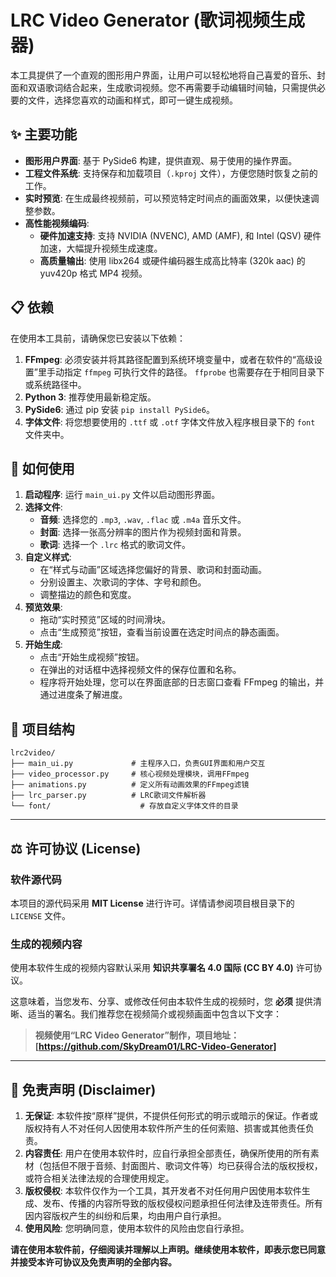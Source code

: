 # LRC Video Generator (歌词视频生成器)



本工具提供了一个直观的图形用户界面，让用户可以轻松地将自己喜爱的音乐、封面和双语歌词结合起来，生成歌词视频。您不再需要手动编辑时间轴，只需提供必要的文件，选择您喜欢的动画和样式，即可一键生成视频。



## ✨ 主要功能



- **图形用户界面**: 基于 PySide6 构建，提供直观、易于使用的操作界面。
- **工程文件系统**: 支持保存和加载项目（`.kproj` 文件），方便您随时恢复之前的工作。
- **实时预览**: 在生成最终视频前，可以预览特定时间点的画面效果，以便快速调整参数。
- **高性能视频编码**:
  - **硬件加速支持**: 支持 NVIDIA (NVENC), AMD (AMF), 和 Intel (QSV) 硬件加速，大幅提升视频生成速度。
  - **高质量输出**: 使用 libx264 或硬件编码器生成高比特率 (320k aac) 的 yuv420p 格式 MP4 视频。



## 📋 依赖



在使用本工具前，请确保您已安装以下依赖：

1. **FFmpeg**: 必须安装并将其路径配置到系统环境变量中，或者在软件的“高级设置”里手动指定 `ffmpeg` 可执行文件的路径。 `ffprobe` 也需要存在于相同目录下或系统路径中。
2. **Python 3**: 推荐使用最新稳定版。
3. **PySide6**: 通过 pip 安装 `pip install PySide6`。
4. **字体文件**: 将您想要使用的 `.ttf` 或 `.otf` 字体文件放入程序根目录下的 `font` 文件夹中。



## 🚀 如何使用



1. **启动程序**: 运行 `main_ui.py` 文件以启动图形界面。
2. **选择文件**:
   - **音频**: 选择您的 `.mp3`, `.wav`, `.flac` 或 `.m4a` 音乐文件。
   - **封面**: 选择一张高分辨率的图片作为视频封面和背景。
   - **歌词**: 选择一个 `.lrc` 格式的歌词文件。
3. **自定义样式**:
   - 在“样式与动画”区域选择您偏好的背景、歌词和封面动画。
   - 分别设置主、次歌词的字体、字号和颜色。
   - 调整描边的颜色和宽度。
4. **预览效果**:
   - 拖动“实时预览”区域的时间滑块。
   - 点击“生成预览”按钮，查看当前设置在选定时间点的静态画面。
5. **开始生成**:
   - 点击“开始生成视频”按钮。
   - 在弹出的对话框中选择视频文件的保存位置和名称。
   - 程序将开始处理，您可以在界面底部的日志窗口查看 FFmpeg 的输出，并通过进度条了解进度。



## 📂 项目结构



```
lrc2video/
├── main_ui.py             # 主程序入口，负责GUI界面和用户交互
├── video_processor.py     # 核心视频处理模块，调用FFmpeg
├── animations.py          # 定义所有动画效果的FFmpeg滤镜
├── lrc_parser.py          # LRC歌词文件解析器
└── font/                    # 存放自定义字体文件的目录
```

------



## ⚖️ 许可协议 (License)





### 软件源代码



本项目的源代码采用 **MIT License** 进行许可。详情请参阅项目根目录下的 `LICENSE` 文件。



### 生成的视频内容



使用本软件生成的视频内容默认采用 **知识共享署名 4.0 国际 (CC BY 4.0)** 许可协议。

这意味着，当您发布、分享、或修改任何由本软件生成的视频时，您 **必须** 提供清晰、适当的署名。我们推荐您在视频简介或视频画面中包含以下文字：

> **视频使用“LRC Video Generator”制作，项目地址：[https://github.com/SkyDream01/LRC-Video-Generator]**

------



## 📝 免责声明 (Disclaimer)



1. **无保证**: 本软件按“原样”提供，不提供任何形式的明示或暗示的保证。作者或版权持有人不对任何人因使用本软件所产生的任何索赔、损害或其他责任负责。
2. **内容责任**: 用户在使用本软件时，应自行承担全部责任，确保所使用的所有素材（包括但不限于音频、封面图片、歌词文件等）均已获得合法的版权授权，或符合相关法律法规的合理使用规定。
3. **版权侵权**: 本软件仅作为一个工具，其开发者不对任何用户因使用本软件生成、发布、传播的内容所导致的版权侵权问题承担任何法律及连带责任。所有因内容版权产生的纠纷和后果，均由用户自行承担。
4. **使用风险**: 您明确同意，使用本软件的风险由您自行承担。

**请在使用本软件前，仔细阅读并理解以上声明。继续使用本软件，即表示您已同意并接受本许可协议及免责声明的全部内容。**
